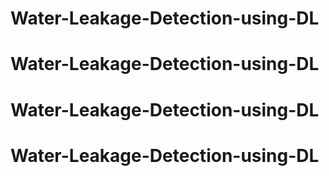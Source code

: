 # Water-Leakage-Detection-using-DL
# Water-Leakage-Detection-using-DL
# Water-Leakage-Detection-using-DL
# Water-Leakage-Detection-using-DL
